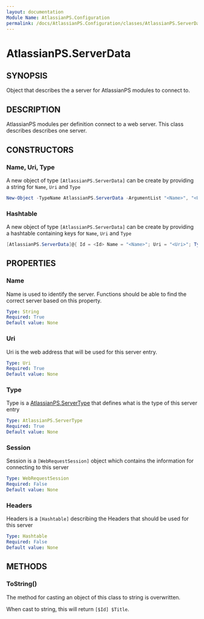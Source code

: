 ```yaml
---
layout: documentation
Module Name: AtlassianPS.Configuration
permalink: /docs/AtlassianPS.Configuration/classes/AtlassianPS.ServerData/
---
```

# AtlassianPS.ServerData

## SYNOPSIS

Object that describes the a server for AtlassianPS modules to connect to.

## DESCRIPTION

AtlassianPS modules per definition connect to a web server.
This class describes describes one server.

## CONSTRUCTORS

### Name, Uri, Type

A new object of type `[AtlassianPS.ServerData]` can be create by providing a
string for `Name`, `Uri` and `Type`

```powershell
New-Object -TypeName AtlassianPS.ServerData -ArgumentList "<Name>", "<Uri>", "<Type>"
```

### Hashtable

A new object of type `[AtlassianPS.ServerData]` can be create by providing a
hashtable containing keys for `Name`, `Uri` and `Type`

```powershell
[AtlassianPS.ServerData]@{ Id = <Id> Name = "<Name>"; Uri = "<Uri>"; Type = "<Type>" }
```

## PROPERTIES

### Name

Name is used to identify the server. Functions should be able to find the correct server based on this property.

```yaml
Type: String
Required: True
Default value: None
```

### Uri

Uri is the web address that will be used for this server entry.

```yaml
Type: Uri
Required: True
Default value: None
```

### Type

Type is a [AtlassianPS.ServerType](../../enumerations/AtlassianPS.ServerType/) that defines what is the type of this server entry

```yaml
Type: AtlassianPS.ServerType
Required: True
Default value: None
```

### Session

Session is a `[WebRequestSession]` object which contains the information for connecting to this server

```yaml
Type: WebRequestSession
Required: False
Default value: None
```

### Headers

Headers is a `[Hashtable]` describing the Headers that should be used for this server

```yaml
Type: Hashtable
Required: False
Default value: None
```

## METHODS

### ToString()

The method for casting an object of this class to string is overwritten.

When cast to string, this will return `[$Id] $Title`.
